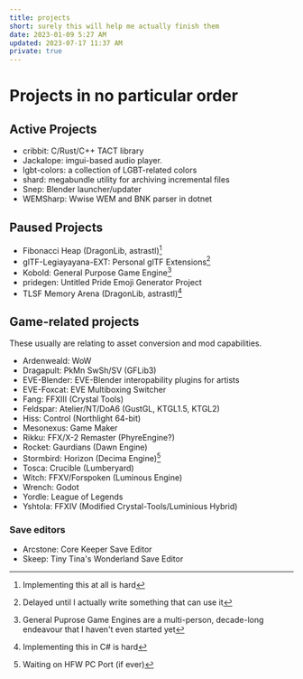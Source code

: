 ```yaml
---
title: projects
short: surely this will help me actually finish them
date: 2023-01-09 5:27 AM
updated: 2023-07-17 11:37 AM
private: true
---
```


# Projects in no particular order

## Active Projects

- cribbit: C/Rust/C++ TACT library
- Jackalope: imgui-based audio player.
- lgbt-colors: a collection of LGBT-related colors
- shard: megabundle utility for archiving incremental files 
- Snep: Blender launcher/updater
- WEMSharp: Wwise WEM and BNK parser in dotnet

## Paused Projects

- Fibonacci Heap (DragonLib, astrastl)[^fib]
- glTF-Legiayayana-EXT: Personal glTF Extensions[^gltf]
- Kobold: General Purpose Game Engine[^kobold]
- pridegen: Untitled Pride Emoji Generator Project
- TLSF Memory Arena (DragonLib, astrastl)[^tlsf]

[^tlsf]: Implementing this in C# is hard
[^fib]: Implementing this at all is hard
[^kobold]: General Puprose Game Engines are a multi-person, decade-long endeavour that I haven't even started yet
[^gltf]: Delayed until I actually write something that can use it

## Game-related projects

These usually are relating to asset conversion and mod capabilities.

- Ardenweald: WoW
- Dragapult: PkMn SwSh/SV (GFLib3)
- EVE-Blender: EVE-Blender interopability plugins for artists
- EVE-Foxcat: EVE Multiboxing Switcher
- Fang: FFXIII (Crystal Tools)
- Feldspar: Atelier/NT/DoA6 (GustGL, KTGL1.5, KTGL2)
- Hiss: Control (Northlight 64-bit)
- Mesonexus: Game Maker
- Rikku: FFX/X-2 Remaster (PhyreEngine?)
- Rocket: Gaurdians (Dawn Engine)
- Stormbird: Horizon (Decima Engine)[^stormbird]
- Tosca: Crucible (Lumberyard)
- Witch: FFXV/Forspoken (Luminous Engine)
- Wrench: Godot
- Yordle: League of Legends
- Yshtola: FFXIV (Modified Crystal-Tools/Luminious Hybrid)

[^stormbird]: Waiting on HFW PC Port (if ever)

### Save editors

- Arcstone: Core Keeper Save Editor
- Skeep: Tiny Tina's Wonderland Save Editor
